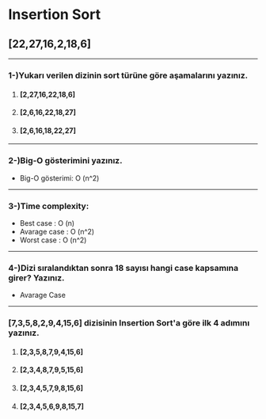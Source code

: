 # Insertion Sort 
## [22,27,16,2,18,6]
---
### 1-)Yukarı verilen dizinin sort türüne göre aşamalarını yazınız.
1. #### [2,27,16,22,18,6]
2. #### [2,6,16,22,18,27]
3. #### [2,6,16,18,22,27]
---
### 2-)Big-O gösterimini yazınız.
* Big-O gösterimi: O (n^2)
---
### 3-)Time complexity:
* Best case     : O (n)
* Avarage case  : O (n^2)
* Worst case    : O (n^2)
---
### 4-)Dizi sıralandıktan sonra 18 sayısı hangi case kapsamına girer? Yazınız.
* Avarage Case
---
### [7,3,5,8,2,9,4,15,6] dizisinin Insertion Sort'a göre ilk 4 adımını yazınız.
1. #### [2,3,5,8,7,9,4,15,6]
2. #### [2,3,4,8,7,9,5,15,6]
3. #### [2,3,4,5,7,9,8,15,6]
4. #### [2,3,4,5,6,9,8,15,7]
